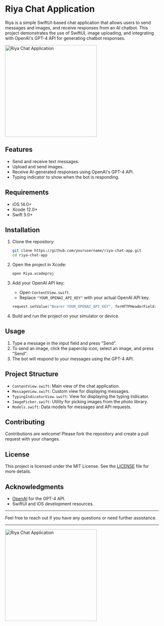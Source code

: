 # Riya Chat Application

Riya is a simple SwiftUI-based chat application that allows users to send messages and images, and receive responses from an AI chatbot. This project demonstrates the use of SwiftUI, image uploading, and integrating with OpenAI's GPT-4 API for generating chatbot responses.

<img src="https://drive.google.com/uc?export=view&id=1xZuK9er1B4D7zhNM4HdFnxFufUZYyCfK" alt="Riya Chat Application" width="300"/>

## Features

- Send and receive text messages.
- Upload and send images.
- Receive AI-generated responses using OpenAI's GPT-4 API.
- Typing indicator to show when the bot is responding.

## Requirements

- iOS 14.0+
- Xcode 12.0+
- Swift 5.0+

## Installation

1. Clone the repository:

    ```bash
    git clone https://github.com/yourusername/riya-chat-app.git
    cd riya-chat-app
    ```

2. Open the project in Xcode:

    ```bash
    open Riya.xcodeproj
    ```

3. Add your OpenAI API key:
   - Open `ContentView.swift`.
   - Replace `"YOUR_OPENAI_API_KEY"` with your actual OpenAI API key.

    ```swift
    request.setValue("Bearer YOUR_OPENAI_API_KEY", forHTTPHeaderField: "Authorization")
    ```

4. Build and run the project on your simulator or device.

## Usage

1. Type a message in the input field and press "Send".
2. To send an image, click the paperclip icon, select an image, and press "Send".
3. The bot will respond to your messages using the GPT-4 API.

## Project Structure

- `ContentView.swift`: Main view of the chat application.
- `MessageView.swift`: Custom view for displaying messages.
- `TypingIndicatorView.swift`: View for displaying the typing indicator.
- `ImagePicker.swift`: Utility for picking images from the photo library.
- `Models.swift`: Data models for messages and API requests.

## Contributing

Contributions are welcome! Please fork the repository and create a pull request with your changes.

## License

This project is licensed under the MIT License. See the [LICENSE](LICENSE) file for more details.

## Acknowledgments

- [OpenAI](https://openai.com/) for the GPT-4 API.
- SwiftUI and iOS development resources.

---

Feel free to reach out if you have any questions or need further assistance.

---

<img src="https://drive.google.com/uc?export=view&id=1xZuK9er1B4D7zhNM4HdFnxFufUZYyCfK" alt="Riya Chat Application" width="300"/>
